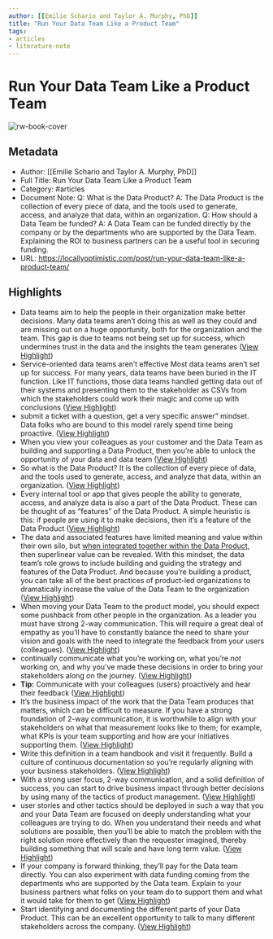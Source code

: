```yaml
---
author: [[Emilie Schario and Taylor A. Murphy, PhD]]
title: "Run Your Data Team Like a Product Team"
tags: 
- articles
- literature-note
---
```

# Run Your Data Team Like a Product Team

![rw-book-cover](https://locallyoptimistic.com/wp-content/uploads/2021/04/Image-from-iOS-1024x791.jpg)

## Metadata
- Author: [[Emilie Schario and Taylor A. Murphy, PhD]]
- Full Title: Run Your Data Team Like a Product Team
- Category: #articles
- Document Note: 
   Q: What is the Data Product?
   A: The Data Product is the collection of every piece of data, and the tools used to generate, access, and analyze that data, within an organization.
   Q: How should a Data Team be funded?
   A: A Data Team can be funded directly by the company or by the departments who are supported by the Data Team. Explaining the ROI to business partners can be a useful tool in securing funding.
- URL: https://locallyoptimistic.com/post/run-your-data-team-like-a-product-team/

## Highlights
- Data teams aim to help the people in their organization make better decisions. Many data teams aren’t doing this as well as they could and are missing out on a huge opportunity, both for the organization and the team. This gap is due to teams not being set up for success, which undermines trust in the data and the insights the team generates ([View Highlight](https://read.readwise.io/read/01gqcqp282z1gj2jb4nbn69vxd))
- Service-oriented data teams aren’t effective
  Most data teams aren’t set up for success. For many years, data teams have been buried in the IT function. Like IT functions, those data teams handled getting data out of their systems and presenting them to the stakeholder as CSVs from which the stakeholders could work their magic and come up with conclusions ([View Highlight](https://read.readwise.io/read/01gqcqps1727gmvdb2ma0d0czt))
- submit a ticket with a question, get a very specific answer” mindset. Data folks who are bound to this model rarely spend time being proactive. ([View Highlight](https://read.readwise.io/read/01gqcqqkr1c7enbtf41w36wppt))
- When you view your colleagues as your customer and the Data Team as building and supporting a Data Product, then you’re able to unlock the opportunity of your data and data team ([View Highlight](https://read.readwise.io/read/01gqcqvf58bfsfsf36wn21a44m))
- So what is the Data Product? It is the collection of every piece of data, and the tools used to generate, access, and analyze that data, within an organization. ([View Highlight](https://read.readwise.io/read/01gqcqvtp6neas9fmjns3r14wp))
- Every internal tool or app that gives people the ability to generate, access, and analyze data is also a part of the Data Product. These can be thought of as “features” of the Data Product. A simple heuristic is this: if people are using it to make decisions, then it’s a feature of the Data Product ([View Highlight](https://read.readwise.io/read/01gqcqwgyj0m82an06bbxf0sd0))
- The data and associated features have limited meaning and value within their own silo, but [when integrated together within the Data Product](https://about.gitlab.com/blog/2019/11/04/three-levels-data-analysis/), then superlinear value can be revealed. With this mindset, the data team’s role grows to include building and guiding the strategy and features of the Data Product. And because you’re building a product, you can take all of the best practices of product-led organizations to dramatically increase the value of the Data Team to the organization ([View Highlight](https://read.readwise.io/read/01gqcsh46ajze5btzeq2w5js1n))
- When moving your Data Team to the product model, you should expect some pushback from other people in the organization. As a leader you must have strong 2-way communication. This will require a great deal of empathy as you’ll have to constantly balance the need to share your vision and goals with the need to integrate the feedback from your users (colleagues). ([View Highlight](https://read.readwise.io/read/01gqcsq5yzjg6zd5jtp6q4df3w))
- continually communicate what you’re working on, what you’re *not* working on, and why you’ve made these decisions in order to bring your stakeholders along on the journey. ([View Highlight](https://read.readwise.io/read/01gqcsqjjf4ha314km286726sf))
- **Tip:** Communicate with your colleagues (users) proactively and hear their feedback ([View Highlight](https://read.readwise.io/read/01gqcsqv3dpt61f7vt8h3ch12m))
- It’s the business impact of the work that the Data Team produces that matters, which can be difficult to measure. If you have a strong foundation of 2-way communication, it is worthwhile to align with your stakeholders on what that measurement looks like to them; for example, what KPIs is your team supporting and how are your initiatives supporting them. ([View Highlight](https://read.readwise.io/read/01gqctsvj8mmb0x8549bxnxymz))
- Write this definition in a team handbook and visit it frequently. Build a culture of continuous documentation so you’re regularly aligning with your business stakeholders. ([View Highlight](https://read.readwise.io/read/01gqctt4nwk88f3763vb8y9xr2))
- With a strong user focus, 2-way communication, and a solid definition of success, you can start to drive business impact through better decisions by using many of the tactics of product management. ([View Highlight](https://read.readwise.io/read/01gqcttmg25rzysns1gsh7txq6))
- user stories and other tactics should be deployed in such a way that you and your Data Team are focused on deeply understanding what your colleagues are trying to do. When you understand their needs and what solutions are possible, then you’ll be able to match the problem with the right solution more effectively than the requester imagined, thereby building something that will scale and have long term value. ([View Highlight](https://read.readwise.io/read/01gqctw59qjck40vxaz0f13sgc))
- If your company is forward thinking, they’ll pay for the Data team directly. You can also experiment with data funding coming from the departments who are supported by the Data team. Explain to your business partners what folks on your team do to support them and what it would take for them to get ([View Highlight](https://read.readwise.io/read/01gqcvp32yp3yc3kybjefz3s4r))
- Start identifying and documenting the different parts of your Data Product. This can be an excellent opportunity to talk to many different stakeholders across the company. ([View Highlight](https://read.readwise.io/read/01gqcvq9barwfbys41cbyywk23))
